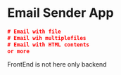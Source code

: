 # Email Sender App

```json
# Email with file 
# Email wih multiplefiles
# Email with HTML contents
or more
```

FrontEnd is not here only backend 
